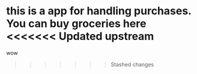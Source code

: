 this is a app for handling purchases. You can buy groceries here
<<<<<<< Updated upstream
=======
wow
>>>>>>> Stashed changes
